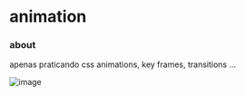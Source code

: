 # animation

### about

apenas praticando css animations, key frames, transitions ...

![image](https://user-images.githubusercontent.com/62390902/112526709-02128d80-8d81-11eb-86fd-b669d144fb6f.png)
